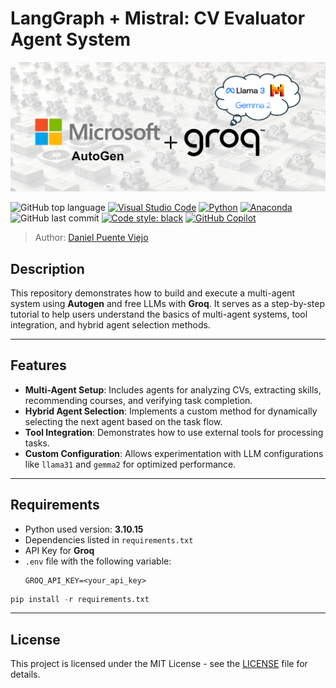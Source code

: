 # LangGraph + Mistral: CV Evaluator Agent System

<img title="Logo" alt="Alt text" src="/imgs/cover_page.png">

![GitHub top language](https://img.shields.io/github/languages/top/DanielPuentee/autogen-groq-multiagent-analyser)
[![Visual Studio Code](https://custom-icon-badges.demolab.com/badge/Visual%20Studio%20Code-0078d7.svg?logo=vsc&logoColor=white)](#)
[![Python](https://img.shields.io/badge/Python-3776AB?logo=python&logoColor=fff)](#)
[![Anaconda](https://img.shields.io/badge/Anaconda-44A833?logo=anaconda&logoColor=fff)](#)
![GitHub last commit](https://img.shields.io/github/last-commit/DanielPuentee//autogen-groq-multiagent-analyser)
[![Code style: black](https://img.shields.io/badge/code%20style-black-000000.svg)](https://github.com/psf/black)
[![GitHub Copilot](https://img.shields.io/badge/GitHub%20Copilot-000?logo=githubcopilot&logoColor=fff)](#)

> Author: [Daniel Puente Viejo](https://www.linkedin.com/in/danielpuenteviejo/)

## Description
This repository demonstrates how to build and execute a multi-agent system using **Autogen** and free LLMs with **Groq**. It serves as a step-by-step tutorial to help users understand the basics of multi-agent systems, tool integration, and hybrid agent selection methods.

---

## Features
- **Multi-Agent Setup**: Includes agents for analyzing CVs, extracting skills, recommending courses, and verifying task completion.
- **Hybrid Agent Selection**: Implements a custom method for dynamically selecting the next agent based on the task flow.
- **Tool Integration**: Demonstrates how to use external tools for processing tasks.
- **Custom Configuration**: Allows experimentation with LLM configurations like `llama31` and `gemma2` for optimized performance.

---

## Requirements
- Python used version: **3.10.15**
- Dependencies listed in `requirements.txt`
- API Key for **Groq**
- `.env` file with the following variable:
  ```plaintext
  GROQ_API_KEY=<your_api_key>
    ```

```python
pip install -r requirements.txt
```

---

## License
This project is licensed under the MIT License - see the [LICENSE](LICENSE) file for details.
